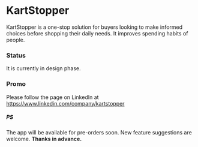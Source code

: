 # KartStopper
KartStopper is a one-stop solution for buyers looking to make informed choices before shopping their daily needs. It improves spending habits of people.

### Status
It is currently in design phase.

### Promo
Please follow the page on LinkedIn at https://www.linkedin.com/company/kartstopper

##### PS
The app will be available for pre-orders soon. New feature suggestions are welcome. **Thanks in advance.**
